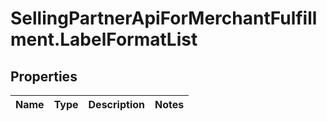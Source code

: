 # SellingPartnerApiForMerchantFulfillment.LabelFormatList

## Properties
Name | Type | Description | Notes
------------ | ------------- | ------------- | -------------
